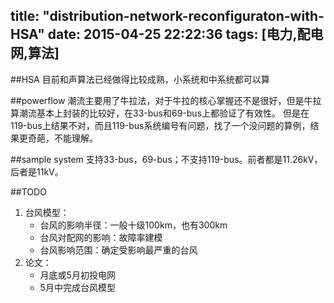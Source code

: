 title: "distribution-network-reconfiguraton-with-HSA"
date: 2015-04-25 22:22:36
tags: [电力,配电网,算法]
---
##HSA
目前和声算法已经做得比较成熟，小系统和中系统都可以算

##powerflow
潮流主要用了牛拉法，对于牛拉的核心掌握还不是很好，但是牛拉算潮流基本上封装的比较好，在33-bus和69-bus上都验证了有效性。
但是在119-bus上结果不对，而且119-bus系统编号有问题，找了一个没问题的算例，结果更奇葩，不能理解。

##sample system
支持33-bus，69-bus；不支持119-bus。前者都是11.26kV，后者是11kV。

##TODO
1. 台风模型：
    + 台风的影响半径：一般十级100km，也有300km
    + 台风对配网的影响：故障率建模
    + 台风影响范围：确定受影响最严重的台风
2. 论文：
    + 月底或5月初投电网
    + 5月中完成台风模型